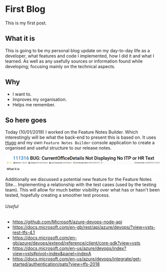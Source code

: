 # First Blog

This is my first post.

## What it is

This is going to be my personal blog update on my day-to-day life as a developer, what features and code I implemented, how I did it and what I learned. As well as any usefully sources or information found while developing; focusing mainly on the technical aspects.

## Why

* I want to.
* Improves my organisation.
* Helps me remember.

## So here goes

Today (10/01/2019) I worked on the Feature Notes Builder. Which interestingly will be what the back-end to present this is based on. It uses [Hugo](https://gohugo.io/) and my own `Feature Notes Builder` console application to create a organised and useful structure to our release notes.

![Feature Notes Builder - additional information](img/blog/00001/FNBAdditionalInformation.png)

Additionally we discussed a potential new feature for the Feature Notes Site... Implementing a relationship with the test cases (used by the testing team). This will allow for much better visibility over what has or hasn't been tested, hopefully creating a smoother test process.

<div class='useful'>
    <h6 class='useful-title'>Useful</h6>
    <ul>
        <li><a href='https://github.com/Microsoft/azure-devops-node-api'>https://github.com/Microsoft/azure-devops-node-api</li>
        <li><a href='https://docs.microsoft.com/en-gb/rest/api/azure/devops/?view=vsts-rest-tfs-4.1'>https://docs.microsoft.com/en-gb/rest/api/azure/devops/?view=vsts-rest-tfs-4.1</a></li>
        <li><a href='https://docs.microsoft.com/en-gb/azure/devops/extend/reference/client/core-sdk?view=vsts'>https://docs.microsoft.com/en-gb/azure/devops/extend/reference/client/core-sdk?view=vsts</a></li>
        <li><a href='https://docs.microsoft.com/en-us/azure/devops/index?view=vsts#pivot=index&panel=indexA'>https://docs.microsoft.com/en-us/azure/devops/index?view=vsts#pivot=index&panel=indexA</a></li>
        <li><a href='https://docs.microsoft.com/en-us/azure/devops/integrate/get-started/authentication/pats?view=tfs-2018'>https://docs.microsoft.com/en-us/azure/devops/integrate/get-started/authentication/pats?view=tfs-2018</a></li>
    </ul>
</div>